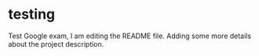 # testing
Test Google exam, I am editing the README file. Adding some more details about the project description.
